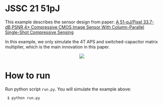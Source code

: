 # JSSC 21 51pJ

This example describes the sensor design from paper: [A 51-pJ/Pixel 33.7-dB PSNR 4× Compressive CMOS Image Sensor With Column-Parallel Single-Shot Compressive Sensing](https://ieeexplore.ieee.org/document/9424987)

In this example, we only simulate the 4T APS and switched-capacitor matrix multiplier, which is the 
main innovation in this paper.


<p align="center">
  <img src="https://user-images.githubusercontent.com/21286132/221304849-63eface9-9341-4fee-844d-b096ed53aa67.png">
</p>

# How to run

Run python script `run.py`. You will simulate the example above:
```
 $ python run.py
```
